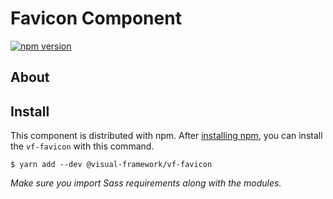 # Favicon Component

[![npm version](https://badge.fury.io/js/%40visual-framework%2Fvf-favicon.svg)](https://badge.fury.io/js/%40visual-framework%2Fvf-favicon)

## About

## Install

This component is distributed with npm. After [installing npm](https://www.npmjs.com/get-npm), you can install the `vf-favicon` with this command.

```
$ yarn add --dev @visual-framework/vf-favicon
```


_Make sure you import Sass requirements along with the modules._

